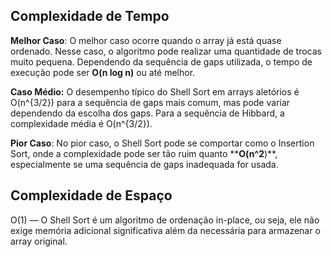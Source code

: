 ## Complexidade de Tempo
**Melhor Caso**: O melhor caso ocorre quando o array já está quase ordenado. Nesse caso, o algoritmo pode realizar uma quantidade de trocas muito pequena. Dependendo da sequência de gaps utilizada, o tempo de execução pode ser **O(n log n)** ou até melhor.

**Caso Médio:** O desempenho típico do Shell Sort em arrays aletórios é O(n^{3/2}) para a sequência de gaps mais comum, mas pode variar dependendo da escolha dos gaps. Para a sequência de Hibbard, a complexidade média é O(n^{3/2}).

**Pior Caso**: No pior caso, o Shell Sort pode se comportar como o Insertion Sort, onde a complexidade pode ser tão ruim quanto ****O(n^2**)**, especialmente se uma sequência de gaps inadequada for usada.

## Complexidade de Espaço
O(1) — O Shell Sort é um algoritmo de ordenação in-place, ou seja, ele não exige memória adicional significativa além da necessária para armazenar o array original.
